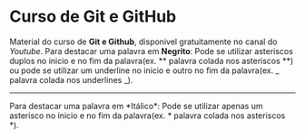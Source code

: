 # Curso de Git e GitHub
Material do curso de **Git e Github**, disponivel gratuitamente no canal do *Youtube*.
Para destacar uma palavra em **Negrito**:
Pode se utilizar asteriscos duplos no inicio e no fim da palavra(ex. ** palavra colada nos asteriscos **) ou pode se utilizar um underline no inicio e outro no fim da palavra(ex. _ palavra colada nos underlines _).<br>
<hr>
Para destacar uma palavra em *Itálico*:
Pode se utilizar apenas um asterisco no inicio e no fim da palavra(ex. * palavra colada nos asteriscos *).
